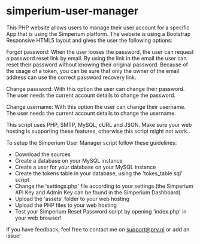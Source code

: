 simperium-user-manager
========================

This PHP website allows users to manage their user account for a specific App that is using the Simperium platform. The website is using a Bootstrap Responsive HTML5 layout and gives the user the following options:

Forgot password:
When the user looses the password, the user can request a password reset link by email. By using the link in the email the user can reset their password without knowing their original password. Because of the usage of a token, you can be sure that only the owner of the email address can use the correct password recovery link.

Change password:
With this option the user can change their password. The user needs the current account details to change the password.

Change username:
With this option the user can change their username. The user needs the current account details to change the username.

This script uses PHP, SMTP, MySQL, cURL and JSON. Make sure your web hosting is supporting these features, otherwise this script might not work..

To setup the Simperium User Manager script follow these guidelines:

* Download the sources
* Create a database on your MySQL instance
* Create a user for your database on your MySQL instance
* Create the tokens table in your database, using the 'tokes_table.sql' script
* Change the 'settings.php' file according to your settings (the Simperium API Key and Admin Key can be found in the Simperium Dashboard)
* Upload the 'assets' folder to your web hosting
* Upload the PHP files to your web hosting
* Test your Simperium Reset Password script by opening 'index.php' in your web browser! 

If you have feedback, feel free to contact me on support@prv.nl or add an issue!
